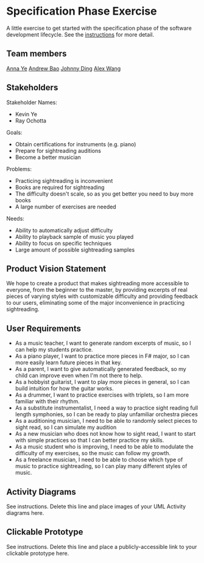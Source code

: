 # Specification Phase Exercise

A little exercise to get started with the specification phase of the software development lifecycle. See the [instructions](instructions.md) for more detail.

## Team members

<a href = 'https://github.com/AnnaTheYe'>Anna Ye</a>  <a href = 'https://github.com/andrew-bao'>Andrew Bao</a>  <a href = 'https://github.com/yd2960'>Johnny Ding</a>  <a href = 'https://github.com/alw9411'>Alex Wang</a>

## Stakeholders

Stakeholder Names:
- Kevin Ye
- Ray Ochotta

Goals:
- Obtain certifications for instruments (e.g. piano)
- Prepare for sightreading auditions
- Become a better musician

Problems:
- Practicing sightreading is inconvenient
- Books are required for sightreading
- The difficulty doesn't scale, so as you get better you need to buy more books
- A large number of exercises are needed

Needs:
- Ability to automatically adjust difficulty
- Ability to playback sample of music you played
- Ability to focus on specific techniques
- Large amount of possible sightreading samples

## Product Vision Statement

We hope to create a product that makes sightreading more accessible to everyone, from the beginner to the master, by providing excerpts of real pieces of varying styles with customizable difficulty and providing feedback to our users, eliminating some of the major inconvenience in practicing sightreading. 

## User Requirements

- As a music teacher, I want to generate random excerpts of music, so I can help my students practice.
- As a piano player, I want to practice more pieces in F# major, so I can more easily learn future pieces in that key.
- As a parent, I want to give automatically generated feedback, so my child can improve even when I'm not there to help.
- As a hobbyist guitarist, I want to play more pieces in general, so I can build intuition for how the guitar works.
- As a drummer, I want to practice exercises with triplets, so I am more familiar with their rhythm.
- As a substitute instrumentalist, I need a way to practice sight reading full length symphonies, so I can be ready to play unfamiliar orchestra pieces
- As a auditioning musician, I need to be able to randomly select pieces to sight read, so I can simulate my audition
- As a new musician who does not know how to sight read, I want to start with simple practices so that I can better practice my skills.
- As a music student who is improving, I need to be able to modulate the difficulty of my exercises, so the music can follow my growth.
- As a freelance musician, I need to be able to choose which type of music to practice sightreading, so I can play many different styles of music.

## Activity Diagrams

See instructions. Delete this line and place images of your UML Activity diagrams here.

## Clickable Prototype

See instructions. Delete this line and place a publicly-accessible link to your clickable prototype here.
